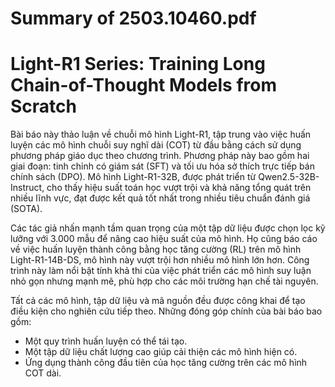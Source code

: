 # Summary of 2503.10460.pdf

# Light-R1 Series: Training Long Chain-of-Thought Models from Scratch

Bài báo này thảo luận về chuỗi mô hình Light-R1, tập trung vào việc huấn luyện các mô hình chuỗi suy nghĩ dài (COT) từ đầu bằng cách sử dụng phương pháp giáo dục theo chương trình. Phương pháp này bao gồm hai giai đoạn: tinh chỉnh có giám sát (SFT) và tối ưu hóa sở thích trực tiếp bán chính sách (DPO). Mô hình Light-R1-32B, được phát triển từ Qwen2.5-32B-Instruct, cho thấy hiệu suất toán học vượt trội và khả năng tổng quát trên nhiều lĩnh vực, đạt được kết quả tốt nhất trong nhiều tiêu chuẩn đánh giá (SOTA).

Các tác giả nhấn mạnh tầm quan trọng của một tập dữ liệu được chọn lọc kỹ lưỡng với 3.000 mẫu để nâng cao hiệu suất của mô hình. Họ cũng báo cáo về việc huấn luyện thành công bằng học tăng cường (RL) trên mô hình Light-R1-14B-DS, mô hình này vượt trội hơn nhiều mô hình lớn hơn. Công trình này làm nổi bật tính khả thi của việc phát triển các mô hình suy luận nhỏ gọn nhưng mạnh mẽ, phù hợp cho các môi trường hạn chế tài nguyên.

Tất cả các mô hình, tập dữ liệu và mã nguồn đều được công khai để tạo điều kiện cho nghiên cứu tiếp theo. Những đóng góp chính của bài báo bao gồm:

- Một quy trình huấn luyện có thể tái tạo.
- Một tập dữ liệu chất lượng cao giúp cải thiện các mô hình hiện có.
- Ứng dụng thành công đầu tiên của học tăng cường trên các mô hình COT dài.
